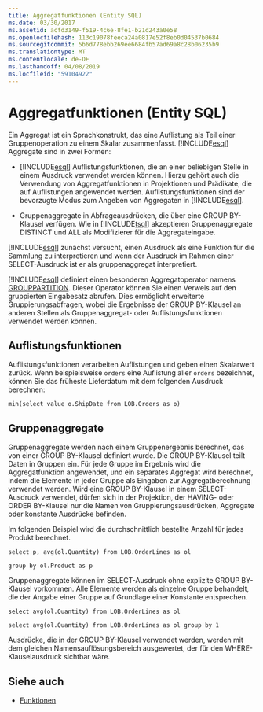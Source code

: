 ```yaml
---
title: Aggregatfunktionen (Entity SQL)
ms.date: 03/30/2017
ms.assetid: acfd3149-f519-4c6e-8fe1-b21d243a0e58
ms.openlocfilehash: 113c19078feeca24a0817e52f8eb0d04537b0684
ms.sourcegitcommit: 5b6d778ebb269ee6684fb57ad69a8c28b06235b9
ms.translationtype: MT
ms.contentlocale: de-DE
ms.lasthandoff: 04/08/2019
ms.locfileid: "59104922"
---
```

# <a name="aggregate-functions-entity-sql"></a>Aggregatfunktionen (Entity SQL)
Ein Aggregat ist ein Sprachkonstrukt, das eine Auflistung als Teil einer Gruppenoperation zu einem Skalar zusammenfasst. [!INCLUDE[esql](../../../../../../includes/esql-md.md)] Aggregate sind in zwei Formen:  
  
-   [!INCLUDE[esql](../../../../../../includes/esql-md.md)] Auflistungsfunktionen, die an einer beliebigen Stelle in einem Ausdruck verwendet werden können. Hierzu gehört auch die Verwendung von Aggregatfunktionen in Projektionen und Prädikate, die auf Auflistungen angewendet werden. Auflistungsfunktionen sind der bevorzugte Modus zum Angeben von Aggregaten in [!INCLUDE[esql](../../../../../../includes/esql-md.md)].  
  
-   Gruppenaggregate in Abfrageausdrücken, die über eine GROUP BY-Klausel verfügen. Wie in [!INCLUDE[tsql](../../../../../../includes/tsql-md.md)] akzeptieren Gruppenaggregate DISTINCT und ALL als Modifizierer für die Aggregateingabe.  
  
 [!INCLUDE[esql](../../../../../../includes/esql-md.md)] zunächst versucht, einen Ausdruck als eine Funktion für die Sammlung zu interpretieren und wenn der Ausdruck im Rahmen einer SELECT-Ausdruck ist er als gruppenaggregat interpretiert.  
  
 [!INCLUDE[esql](../../../../../../includes/esql-md.md)] definiert einen besonderen Aggregatoperator namens [GROUPPARTITION](../../../../../../docs/framework/data/adonet/ef/language-reference/grouppartition-entity-sql.md). Dieser Operator können Sie einen Verweis auf den gruppierten Eingabesatz abrufen. Dies ermöglicht erweiterte Gruppierungsabfragen, wobei die Ergebnisse der GROUP BY-Klausel an anderen Stellen als Gruppenaggregat- oder Auflistungsfunktionen verwendet werden können.  
  
## <a name="collection-functions"></a>Auflistungsfunktionen  
 Auflistungsfunktionen verarbeiten Auflistungen und geben einen Skalarwert zurück. Wenn beispielsweise `orders` eine Auflistung aller `orders` bezeichnet, können Sie das früheste Lieferdatum mit dem folgenden Ausdruck berechnen:  
  
 `min(select value o.ShipDate from LOB.Orders as o)`  
  
## <a name="group-aggregates"></a>Gruppenaggregate  
 Gruppenaggregate werden nach einem Gruppenergebnis berechnet, das von einer GROUP BY-Klausel definiert wurde. Die GROUP BY-Klausel teilt Daten in Gruppen ein. Für jede Gruppe im Ergebnis wird die Aggregatfunktion angewendet, und ein separates Aggregat wird berechnet, indem die Elemente in jeder Gruppe als Eingaben zur Aggregatberechnung verwendet werden. Wird eine GROUP BY-Klausel in einem SELECT-Ausdruck verwendet, dürfen sich in der Projektion, der HAVING- oder ORDER BY-Klausel nur die Namen von Gruppierungsausdrücken, Aggregate oder konstante Ausdrücke befinden.  
  
 Im folgenden Beispiel wird die durchschnittlich bestellte Anzahl für jedes Produkt berechnet.  
  
 `select p, avg(ol.Quantity) from LOB.OrderLines as ol`  
  
 `group by ol.Product as p`  
  
 Gruppenaggregate können im SELECT-Ausdruck ohne explizite GROUP BY-Klausel vorkommen. Alle Elemente werden als einzelne Gruppe behandelt, die der Angabe einer Gruppe auf Grundlage einer Konstante entsprechen.  
  
 `select avg(ol.Quantity) from LOB.OrderLines as ol`  
  
 `select avg(ol.Quantity) from LOB.OrderLines as ol group by 1`  
  
 Ausdrücke, die in der GROUP BY-Klausel verwendet werden, werden mit dem gleichen Namensauflösungsbereich ausgewertet, der für den WHERE-Klauselausdruck sichtbar wäre.  
  
## <a name="see-also"></a>Siehe auch

- [Funktionen](../../../../../../docs/framework/data/adonet/ef/language-reference/functions-entity-sql.md)

